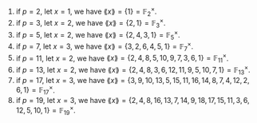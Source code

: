 1. if $p=2$, let $x=1$, we have $\lang x\rang=\{1\}=\mathbb{F}_2 ^{\times}$.
2. if $p=3$, let $x=2$, we have $\lang x\rang=\{2,1\}=\mathbb{F}_3 ^{\times}$.
3. if $p=5$, let $x=2$, we have $\lang x\rang=\{2, 4, 3, 1\}=\mathbb{F}_5 ^{\times}$.
4. if $p=7$, let $x=3$, we have $\lang x\rang=\{3, 2, 6, 4, 5, 1\}=\mathbb{F}_7 ^{\times}$.
5. if $p=11$, let $x=2$, we have $\lang x\rang=\{2, 4, 8, 5, 10, 9, 7, 3, 6, 1\}=\mathbb{F}_{11} ^{\times}$.
6. if $p=13$, let $x=2$, we have $\lang x\rang=\{2, 4, 8, 3, 6, 12, 11, 9, 5, 10, 7, 1\}=\mathbb{F}_{13} ^{\times}$.
7. if $p=17$, let $x=3$, we have $\lang x\rang=\{3, 9, 10, 13, 5, 15, 11, 16, 14, 8, 7, 4, 12, 2, 6, 1\}=\mathbb{F}_{17} ^{\times}$.
8. if $p=19$, let $x=3$, we have $\lang x\rang=\{2, 4, 8, 16, 13, 7, 14, 9, 18, 17, 15, 11, 3, 6, 12, 5, 10, 1\}=\mathbb{F}_{19} ^{\times}$.